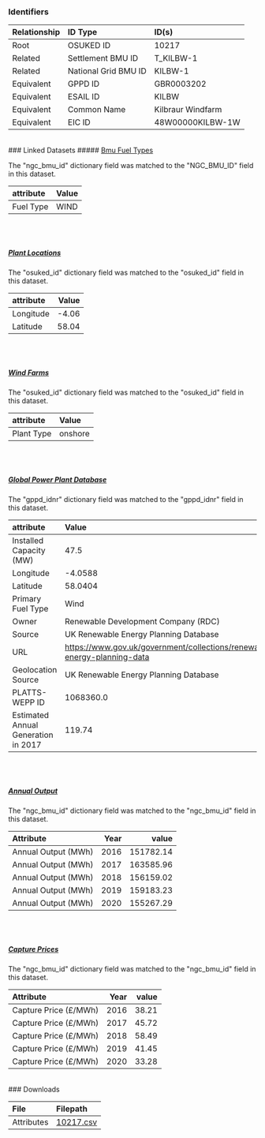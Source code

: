 ### Identifiers

| Relationship   | ID Type              | ID(s)             |
|:---------------|:---------------------|:------------------|
| Root           | OSUKED ID            | 10217             |
| Related        | Settlement BMU ID    | T_KILBW-1         |
| Related        | National Grid BMU ID | KILBW-1           |
| Equivalent     | GPPD ID              | GBR0003202        |
| Equivalent     | ESAIL ID             | KILBW             |
| Equivalent     | Common Name          | Kilbraur Windfarm |
| Equivalent     | EIC ID               | 48W00000KILBW-1W  |

<br>
### Linked Datasets
##### <a href="https://raw.githubusercontent.com/OSUKED/Dictionary-Datasets/main/datasets/bmu-fuel-types/datapackage.json">Bmu Fuel Types</a>



The "ngc_bmu_id" dictionary field was matched to the "NGC_BMU_ID" field in this dataset.

| attribute   | Value   |
|:------------|:--------|
| Fuel Type   | WIND    |

<br><br>
##### <a href="https://raw.githubusercontent.com/OSUKED/Dictionary-Datasets/main/datasets/plant-locations/datapackage.json">Plant Locations</a>



The "osuked_id" dictionary field was matched to the "osuked_id" field in this dataset.

| attribute   |   Value |
|:------------|--------:|
| Longitude   |   -4.06 |
| Latitude    |   58.04 |

<br><br>
##### <a href="https://raw.githubusercontent.com/OSUKED/Dictionary-Datasets/main/datasets/wind-farms/datapackage.json">Wind Farms</a>



The "osuked_id" dictionary field was matched to the "osuked_id" field in this dataset.

| attribute   | Value   |
|:------------|:--------|
| Plant Type  | onshore |

<br><br>
##### <a href="https://raw.githubusercontent.com/OSUKED/Dictionary-Datasets/main/datasets/global-power-plant-database/datapackage.json">Global Power Plant Database</a>



The "gppd_idnr" dictionary field was matched to the "gppd_idnr" field in this dataset.

| attribute                           | Value                                                                    |
|:------------------------------------|:-------------------------------------------------------------------------|
| Installed Capacity (MW)             | 47.5                                                                     |
| Longitude                           | -4.0588                                                                  |
| Latitude                            | 58.0404                                                                  |
| Primary Fuel Type                   | Wind                                                                     |
| Owner                               | Renewable Development Company (RDC)                                      |
| Source                              | UK Renewable Energy Planning Database                                    |
| URL                                 | https://www.gov.uk/government/collections/renewable-energy-planning-data |
| Geolocation Source                  | UK Renewable Energy Planning Database                                    |
| PLATTS-WEPP ID                      | 1068360.0                                                                |
| Estimated Annual Generation in 2017 | 119.74                                                                   |

<br><br>
##### <a href="https://raw.githubusercontent.com/OSUKED/Dictionary-Datasets/main/datasets/annual-output/datapackage.json">Annual Output</a>



The "ngc_bmu_id" dictionary field was matched to the "ngc_bmu_id" field in this dataset.

| Attribute           |   Year |     value |
|:--------------------|-------:|----------:|
| Annual Output (MWh) |   2016 | 151782.14 |
| Annual Output (MWh) |   2017 | 163585.96 |
| Annual Output (MWh) |   2018 | 156159.02 |
| Annual Output (MWh) |   2019 | 159183.23 |
| Annual Output (MWh) |   2020 | 155267.29 |

<br><br>
##### <a href="https://raw.githubusercontent.com/OSUKED/Dictionary-Datasets/main/datasets/capture-prices/datapackage.json">Capture Prices</a>



The "ngc_bmu_id" dictionary field was matched to the "ngc_bmu_id" field in this dataset.

| Attribute             |   Year |   value |
|:----------------------|-------:|--------:|
| Capture Price (£/MWh) |   2016 |   38.21 |
| Capture Price (£/MWh) |   2017 |   45.72 |
| Capture Price (£/MWh) |   2018 |   58.49 |
| Capture Price (£/MWh) |   2019 |   41.45 |
| Capture Price (£/MWh) |   2020 |   33.28 |


<br>
### Downloads


| File       | Filepath                                                                              |
|:-----------|:--------------------------------------------------------------------------------------|
| Attributes | [10217.csv](https://osuked.github.io/Power-Station-Dictionary/object_attrs/10217.csv) |
